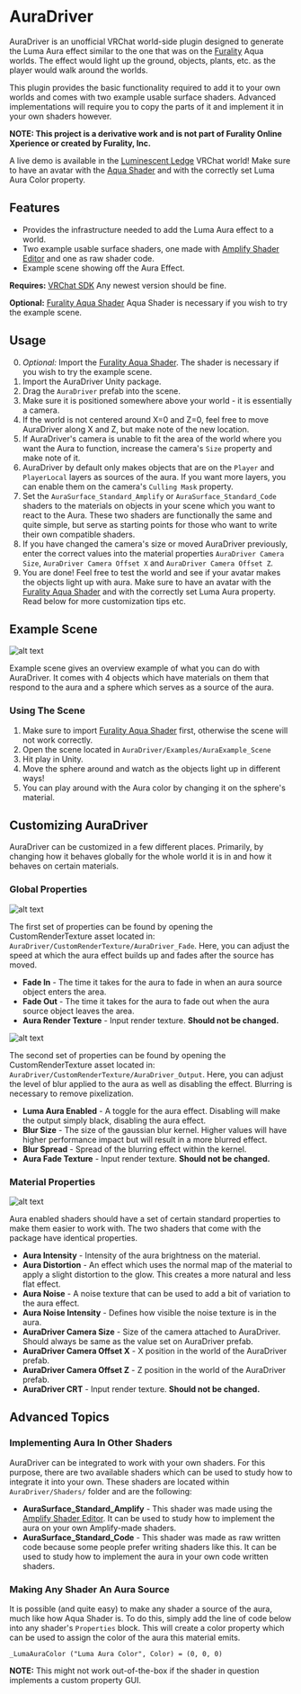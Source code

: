 # AuraDriver

AuraDriver is an unofficial VRChat world-side plugin designed to generate the Luma Aura effect similar to the one that was on the [Furality](https://furality.org/) Aqua worlds. The effect would light up the ground, objects, plants, etc. as the player would walk around the worlds.

This plugin provides the basic functionality required to add it to your own worlds and comes with two example usable surface shaders. Advanced implementations will require you to copy the parts of it and implement it in your own shaders however.

**NOTE: This project is a derivative work and is not part of Furality Online Xperience or created by Furality, Inc.**

A live demo is available in the [Luminescent Ledge](https://vrchat.com/home/world/wrld_fb4edc80-6c48-43f2-9bd1-2fa9f1345621) VRChat world! Make sure to have an avatar with the [Aqua Shader](https://furality.org/aqua-shader-info) and with the correctly set Luma Aura Color property.

## Features
* Provides the infrastructure needed to add the Luma Aura effect to a world.
* Two example usable surface shaders, one made with [Amplify Shader Editor](https://assetstore.unity.com/packages/tools/visual-scripting/amplify-shader-editor-68570) and one as raw shader code.
* Example scene showing off the Aura Effect.

**Requires:** [VRChat SDK](https://docs.vrchat.com/docs/setting-up-the-sdk) Any newest version should be fine.

**Optional:** [Furality Aqua Shader](https://furality.org/aqua-shader-info) Aqua Shader is necessary if you wish to try the example scene.

## Usage
0. *Optional:* Import the [Furality Aqua Shader](https://furality.org/aqua-shader-info). The shader is necessary if you wish to try the example scene.
1. Import the AuraDriver Unity package.
2. Drag the `AuraDriver` prefab into the scene.
3. Make sure it is positioned somewhere above your world - it is essentially a camera.
4. If the world is not centered around X=0 and Z=0, feel free to move AuraDriver along X and Z, but make note of the new location.
5. If AuraDriver's camera is unable to fit the area of the world where you want the Aura to function, increase the camera's `Size` property and make note of it.
6. AuraDriver by default only makes objects that are on the `Player` and `PlayerLocal` layers as sources of the aura. If you want more layers, you can enable them on the camera's `Culling Mask` property.
7. Set the `AuraSurface_Standard_Amplify` or `AuraSurface_Standard_Code` shaders to the materials on objects in your scene which you want to react to the Aura. These two shaders are functionally the same and quite simple, but serve as starting points for those who want to write their own compatible shaders.
8. If you have changed the camera's size or moved AuraDriver previously, enter the correct values into the material properties `AuraDriver Camera Size`, `AuraDriver Camera Offset X` and `AuraDriver Camera Offset Z`.
9. You are done! Feel free to test the world and see if your avatar makes the objects light up with aura. Make sure to have an avatar with the [Furality Aqua Shader](https://furality.org/aqua-shader-info) and with the correctly set Luma Aura property. Read below for more customization tips etc.

## Example Scene

![alt text](https://raw.githubusercontent.com/Thorinair/AuraDriver/master/img/ExampleScene.png "Example Scene")

Example scene gives an overview example of what you can do with AuraDriver. It comes with 4 objects which have materials on them that respond to the aura and a sphere which serves as a source of the aura.

### Using The Scene

1. Make sure to import [Furality Aqua Shader](https://furality.org/aqua-shader-info) first, otherwise the scene will not work correctly.
2. Open the scene located in `AuraDriver/Examples/AuraExample_Scene`
3. Hit play in Unity.
4. Move the sphere around and watch as the objects light up in different ways!
5. You can play around with the Aura color by changing it on the sphere's material.

## Customizing AuraDriver
AuraDriver can be customized in a few different places. Primarily, by changing how it behaves globally for the whole world it is in and how it behaves on certain materials.

### Global Properties

![alt text](https://raw.githubusercontent.com/Thorinair/AuraDriver/master/img/Custom01.png "Fade Customization")

The first set of properties can be found by opening the CustomRenderTexture asset located in: `AuraDriver/CustomRenderTexture/AuraDriver_Fade`. Here, you can adjust the speed at which the aura effect builds up and fades after the source has moved.

* **Fade In** - The time it takes for the aura to fade in when an aura source object enters the area.
* **Fade Out** - The time it takes for the aura to fade out when the aura source object leaves the area.
* **Aura Render Texture** - Input render texture. **Should not be changed.**

![alt text](https://raw.githubusercontent.com/Thorinair/AuraDriver/master/img/Custom02.png "Output Customization")

The second set of properties can be found by opening the CustomRenderTexture asset located in: `AuraDriver/CustomRenderTexture/AuraDriver_Output`. Here, you can adjust the level of blur applied to the aura as well as disabling the effect. Blurring is necessary to remove pixelization.

* **Luma Aura Enabled** - A toggle for the aura effect. Disabling will make the output simply black, disabling the aura effect.
* **Blur Size** - The size of the gaussian blur kernel. Higher values will have higher performance impact but will result in a more blurred effect.
* **Blur Spread** - Spread of the blurring effect within the kernel. 
* **Aura Fade Texture** - Input render texture. **Should not be changed.**

### Material Properties

![alt text](https://raw.githubusercontent.com/Thorinair/AuraDriver/master/img/Custom03.png "Material Customization")

Aura enabled shaders should have a set of certain standard properties to make them easier to work with. The two shaders that come with the package have identical properties.

* **Aura Intensity** - Intensity of the aura brightness on the material.
* **Aura Distortion** - An effect which uses the normal map of the material to apply a slight distortion to the glow. This creates a more natural and less flat effect.
* **Aura Noise** - A noise texture that can be used to add a bit of variation to the aura effect.
* **Aura Noise Intensity** - Defines how visible the noise texture is in the aura.
* **AuraDriver Camera Size** - Size of the camera attached to AuraDriver. Should always be same as the value set on AuraDriver prefab.
* **AuraDriver Camera Offset X** - X position in the world of the AuraDriver prefab.
* **AuraDriver Camera Offset Z** - Z position in the world of the AuraDriver prefab.
* **AuraDriver CRT** - Input render texture. **Should not be changed.**

## Advanced Topics

### Implementing Aura In Other Shaders
AuraDriver can be integrated to work with your own shaders. For this purpose, there are two available shaders which can be used to study how to integrate it into your own. These shaders are located within `AuraDriver/Shaders/` folder and are the following:

* **AuraSurface_Standard_Amplify** - This shader was made using the [Amplify Shader Editor](https://assetstore.unity.com/packages/tools/visual-scripting/amplify-shader-editor-68570). It can be used to study how to implement the aura on your own Amplify-made shaders.
* **AuraSurface_Standard_Code** - This shader was made as raw written code because some people prefer writing shaders like this. It can be used to study how to implement the aura in your own code written shaders.

### Making Any Shader An Aura Source
It is possible (and quite easy) to make any shader a source of the aura, much like how Aqua Shader is. To do this, simply add the line of code below into any shader's `Properties` block. This will create a color property which can be used to assign the color of the aura this material emits.

`_LumaAuraColor ("Luma Aura Color", Color) = (0, 0, 0)`

**NOTE:** This might not work out-of-the-box if the shader in question implements a custom property GUI.